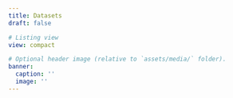 ```yaml
---
title: Datasets
draft: false

# Listing view
view: compact

# Optional header image (relative to `assets/media/` folder).
banner:
  caption: ''
  image: ''
---
```

